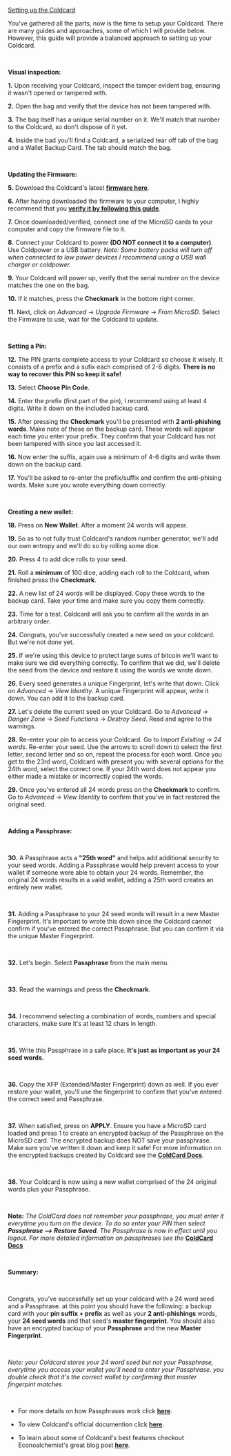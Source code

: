[Setting up the Coldcard](#setting-up-the-coldcard)

You've gathered all the parts, now is the time to setup your Coldcard. There are many guides and approaches, some of which I will provide below. However,
this guide will provide a balanced approach to setting up your Coldcard.

&nbsp;

**Visual inspection:**

**1\.** Upon receiving your Coldcard, inspect the tamper evident bag, ensuring it wasn't opened or tampered with. 

**2\.** Open the bag and verify that the device has not been tampered with.
 
**3\.** The bag itself has a unique serial number on it. We'll match that number to the Coldcard, so don't dispose of it yet.

**4\.** Inside the bad you'll find a Coldcard, a serialized tear off tab of the bag and a Wallet Backup Card. The tab should match the bag.

&nbsp;

**Updating the Firmware:**

**5\.** Download the Coldcard's latest **[firmware here](https://coldcard.com/docs/upgrade/)**.

**6\.** After having downloaded the firmware to your computer, I highly recommend that you **[verify it by following this guide](https://coldcard.com/docs/upgrade/#dont-trust-verify-the-firmware)**.

**7\.** Once downloaded/verified, connect one of the MicroSD cards to your computer and copy the firmware file to it. 

**8\.** Connect your Coldcard to power **(DO NOT connect it to a computer)**. Use Coldpower or a USB battery.
*Note: Some battery packs will turn off when connected to low power devices I recommend using a USB wall charger or coldpower.*

**9\.** Your Coldcard will power up, verify that the serial number on the device matches the one on the bag.

**10\.** If it matches, press the **Checkmark** in the bottom right corner. 

**11\.** Next, click on *Advanced* -> *Upgrade Firmware* -> *From MicroSD*. Select the Firmware to use, wait for the Coldcard to update.

&nbsp;

**Setting a Pin:**

**12\.** The PIN grants complete access to your Coldcard so choose it wisely. It consists of a prefix and a sufix each comprised of 2-6 digits.
        **There is no way to recover this PIN so keep it safe!**

**13\.** Select **Choose Pin Code**.

**14\.** Enter the prefix (first part of the pin), I recommend using at least 4 digits. Write it down on the included backup card.

**15\.** After pressing the **Checkmark** you'll be presented with **2 anti-phishing words**. Make note of these on the backup card. These words
        will appear each time you enter your prefix. They confirm that your Coldcard has not been tampered with since you last accessed it.

**16\.** Now enter the suffix, again use a minimum of 4-6 digits and write them down on the backup card.

**17\.** You'll be asked to re-enter the prefix/suffix and confirm the anti-phising words. Make sure you wrote everything down correctly.

&nbsp;

**Creating a new wallet:**

**18\.** Press on **New Wallet**. After a moment 24 words will appear.

**19\.** So as to not fully trust Coldcard's random number generator, we'll add our own entropy and we'll do so by rolling some dice.

**20\.** Press 4 to add dice rolls to your seed.

**21\.** Roll a **minimum** of 100 dice, adding each roll to the Coldcard, when finished press the **Checkmark**.

**22\.** A new list of 24 words will be displayed. Copy these words to the backup card. Take your time and make sure you copy them correctly.

**23\.** Time for a test. Coldcard will ask you to confirm all the words in an arbitrary order.  

**24\.** Congrats, you've successfully created a new seed on your coldcard. But we're not done yet. 

**25\.** If we're using this device to protect large sums of bitcoin we'll want to make sure we did everything correctly. To confirm that we did, we'll delete the seed from the device
and restore it using the words we wrote down. 

**26\.** Every seed generates a unique Fingerprint, let's write that down. Click on *Advanced* -> *View Identity*. A unique Fingerprint will appear, write it down. You can add it to the backup card.

**27\.** Let's delete the current seed on your Coldcard. Go to *Advanced* -> *Danger Zone* -> *Seed Functions* -> *Destroy Seed*. Read and agree to the warnings.

**28\.** Re-enter your pin to access your Coldcard. Go to *Import Exisiting* -> *24 words*. Re-enter your seed. Use the arrows to scroll down to select the first letter, 
second letter and so on, repeat the process for each word. Once you get to the 23rd word, Coldcard with present you with several options for the 24th word, select the correct one. If your 24th word
does not appear you either made a mistake or incorrectly copied the words. 

**29\.** Once you've entered all 24 words press on the **Checkmark** to confirm. Go to *Advanced* -> *View Identity* to confirm that you've in fact restored the original seed. 

<br>

**Adding a Passphrase:**

<br>

**30\.** A Passphrase acts a **"25th word"** and helps add additional security to your seed words. Adding a Passphrase would help prevent access to your wallet if someone 
were able to obtain your 24 words. Remember, the original 24 words results in a valid wallet, adding a 25th word creates an entirely new wallet.  

<br>

**31\.** Adding a Passphrase to your 24 seed words will result in a new Master Fingerprint. It's important to wrote this down since the Coldcard cannot confirm if you've entered
the correct Passphrase. But you can confirm it via the unique Master Fingerprint.

<br>

**32\.** Let's begin. Select **Passphrase** from the main menu. 

<br>

**33\.** Read the warnings and press the **Checkmark**. 

<br>

**34\.** I recommend selecting a combination of words, numbers and special characters, make sure it's at least 12 chars in length.

<br>

**35\.** Write this Passphrase in a safe place. **It's just as important as your 24 seed words.**

<br>

**36\.** Copy the XFP (Extended/Master Fingerprint) down as well. If you ever restore your wallet, you'll use the fingerprint to confirm that you've entered the correct seed and Passphrase. 

<br>

**37\.** When satisfied, press on **APPLY**. Ensure you have a MicroSD card loaded and press 1 to create an encrypted backup of the Passphrase on the MicroSD card. The encrypted backup does NOT save your passphrase.
         Make sure you've written it down and keep it safe! For more information on the encrypted backups created by Coldcard see the **[ColdCard Docs](https://coldcard.com/docs/backups/#background)**.

<br>

**38\.**  Your Coldcard is now using a new wallet comprised of the 24 original words plus your Passphrase. 

<br>

**Note:** *The ColdCard does not remember your passphrase, you must enter it everytime you turn on the device. To do so enter your PIN then select ***Passphrase --> Restore Saved***. 
        The Passphrase is now in effect until you logout. For more detailed information on passphrases see the* **[ColdCard Docs](https://coldcard.com/docs/passphrase/#using-a-saved-passphrase)**


<br>

**Summary:**

&nbsp;

Congrats, you've successfully set up your coldcard with a 24 word seed and a Passphrase. at this point you should have the following:
a backup card with your **pin suffix + prefix** as well as your **2 anti-phishings** words, your **24 seed words** and that seed's **master fingerprint**. 
You should also have an encrypted backup of your **Passphrase** and the new **Master Fingerprint**. 

&nbsp;

*Note: your Coldcard stores your 24 word seed but not your Passphrase, everytime you access your wallet you'll need to enter your Passphrase. you double check that it's the correct wallet by confirming that master fingerpint matches*

&nbsp;

- For more details on how Passphrases work click **[here](https://coldcard.com/docs/passphrase/#passphrases-and-your-coldcard)**.

- To view Coldcard's official documention click **[here](https://coldcard.com/docs/)**.

- To learn about some of Coldcard's best features checkout Econoalchemist's great blog post **[here](https://www.econoalchemist.com/post/my-top-10-coldcard-features)**.
